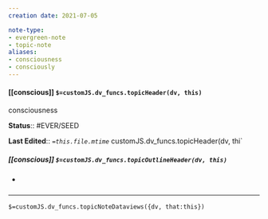 ```yaml
---
creation date: 2021-07-05

note-type: 
- evergreen-note
- topic-note
aliases:
- consciousness
- consciously
---
```

 
#### [[conscious]] `$=customJS.dv_funcs.topicHeader(dv, this)`
consciousness

**Status**:: #EVER/SEED

**Last Edited**:: *`=this.file.mtime`*
customJS.dv_funcs.topicHeader(dv, thi`
##### [[conscious]] `$=customJS.dv_funcs.topicOutlineHeader(dv, this)`
- 

### <hr class="dataviews"/>

`$=customJS.dv_funcs.topicNoteDataviews({dv, that:this})`